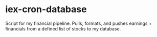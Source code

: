 # iex-cron-database
Script for my financial pipeline. Pulls, formats, and pushes earnings + financials from a defined list of stocks to my database.
